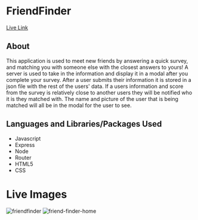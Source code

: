 # FriendFinder
[Live Link](https://friend-finder-196.herokuapp.com/)
## About 
This application is used to meet new friends by answering a quick survey, and 
matching you with someone else with the closest answers to yours!
A server is used to take in the information and display it in a modal after you complete your survey.
After a user submits their information it is stored in a json file with the rest of the users' data.
If a users information and score from the survey is relatively close to another users they will be notified
who it is they matched with.
The name and picture of the user that is being matched will all be in the modal for the user to see.

## Languages and Libraries/Packages Used
- Javascript
- Express 
- Node
- Router 
- HTML5
- CSS 

# Live Images
![friendfinder](https://user-images.githubusercontent.com/40511023/48327195-f89a8780-e602-11e8-9a84-820269a1b0ba.PNG)
![friend-finder-home](https://user-images.githubusercontent.com/40511023/48327196-f89a8780-e602-11e8-96bf-e8627a9da600.PNG)
